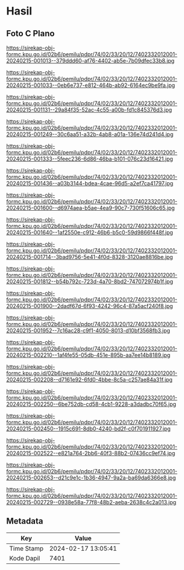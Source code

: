 # Hasil

## Foto C Plano

https://sirekap-obj-formc.kpu.go.id/02b6/pemilu/pdpr/74/02/33/20/12/7402332012001-20240215-001013--379ddd60-af76-4402-ab5e-7b09dfec33b8.jpg

https://sirekap-obj-formc.kpu.go.id/02b6/pemilu/pdpr/74/02/33/20/12/7402332012001-20240215-001033--0eb6e737-e812-464b-ab92-6164ec9be9fa.jpg

https://sirekap-obj-formc.kpu.go.id/02b6/pemilu/pdpr/74/02/33/20/12/7402332012001-20240215-001131--29a84f35-52ac-4c55-a00b-fd1c845376d3.jpg

https://sirekap-obj-formc.kpu.go.id/02b6/pemilu/pdpr/74/02/33/20/12/7402332012001-20240215-001249--30c6aa51-a32b-4ab8-a01a-136e74d241d4.jpg

https://sirekap-obj-formc.kpu.go.id/02b6/pemilu/pdpr/74/02/33/20/12/7402332012001-20240215-001333--5feec236-6d86-46ba-b101-076c23d16421.jpg

https://sirekap-obj-formc.kpu.go.id/02b6/pemilu/pdpr/74/02/33/20/12/7402332012001-20240215-001436--a03b3144-bdea-4cae-96d5-a2ef7ca41797.jpg

https://sirekap-obj-formc.kpu.go.id/02b6/pemilu/pdpr/74/02/33/20/12/7402332012001-20240215-001600--d6974aea-b5ae-4ea9-90c7-730f51606c65.jpg

https://sirekap-obj-formc.kpu.go.id/02b6/pemilu/pdpr/74/02/33/20/12/7402332012001-20240215-001640--1af2550e-c912-46b6-b5c0-59d9866f448f.jpg

https://sirekap-obj-formc.kpu.go.id/02b6/pemilu/pdpr/74/02/33/20/12/7402332012001-20240215-001714--3bad9756-5e41-4f0d-8328-3120ae8816be.jpg

https://sirekap-obj-formc.kpu.go.id/02b6/pemilu/pdpr/74/02/33/20/12/7402332012001-20240215-001812--b54b792c-723d-4a70-8bd2-747072974b1f.jpg

https://sirekap-obj-formc.kpu.go.id/02b6/pemilu/pdpr/74/02/33/20/12/7402332012001-20240215-001900--2dadf67d-6f93-4242-96c4-87a5acf240f8.jpg

https://sirekap-obj-formc.kpu.go.id/02b6/pemilu/pdpr/74/02/33/20/12/7402332012001-20240215-001952--7c16ac28-c9f1-4050-8013-d10bf3568fb3.jpg

https://sirekap-obj-formc.kpu.go.id/02b6/pemilu/pdpr/74/02/33/20/12/7402332012001-20240215-002210--1af4fe55-05db-451e-895b-aa7ee14b8189.jpg

https://sirekap-obj-formc.kpu.go.id/02b6/pemilu/pdpr/74/02/33/20/12/7402332012001-20240215-002208--d7161e92-6fd0-4bbe-8c5a-c257ae84a31f.jpg

https://sirekap-obj-formc.kpu.go.id/02b6/pemilu/pdpr/74/02/33/20/12/7402332012001-20240215-002250--6be752db-cd58-4cb1-9228-a3dadbc70f65.jpg

https://sirekap-obj-formc.kpu.go.id/02b6/pemilu/pdpr/74/02/33/20/12/7402332012001-20240215-002450--1915c691-8db0-4240-bd2f-c0f701911927.jpg

https://sirekap-obj-formc.kpu.go.id/02b6/pemilu/pdpr/74/02/33/20/12/7402332012001-20240215-002522--e821a764-2bb6-40f3-88b2-07436cc9ef74.jpg

https://sirekap-obj-formc.kpu.go.id/02b6/pemilu/pdpr/74/02/33/20/12/7402332012001-20240215-002653--d21c9e1c-1b36-4947-9a2a-ba69da6366e8.jpg

https://sirekap-obj-formc.kpu.go.id/02b6/pemilu/pdpr/74/02/33/20/12/7402332012001-20240215-002729--0938e58a-77f8-48b2-aeba-2638c4c2a013.jpg


## Metadata

| Key        | Value               |
| ---------- | ------------------- |
| Time Stamp | 2024-02-17 13:05:41 |
| Kode Dapil | 7401                |



